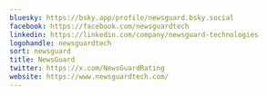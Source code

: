 ```yaml
---
bluesky: https://bsky.app/profile/newsguard.bsky.social
facebook: https://facebook.com/newsguardtech
linkedin: https://linkedin.com/company/newsguard-technologies
logohandle: newsguardtech
sort: newsguard
title: NewsGuard
twitter: https://x.com/NewsGuardRating
website: https://www.newsguardtech.com/
---
```

